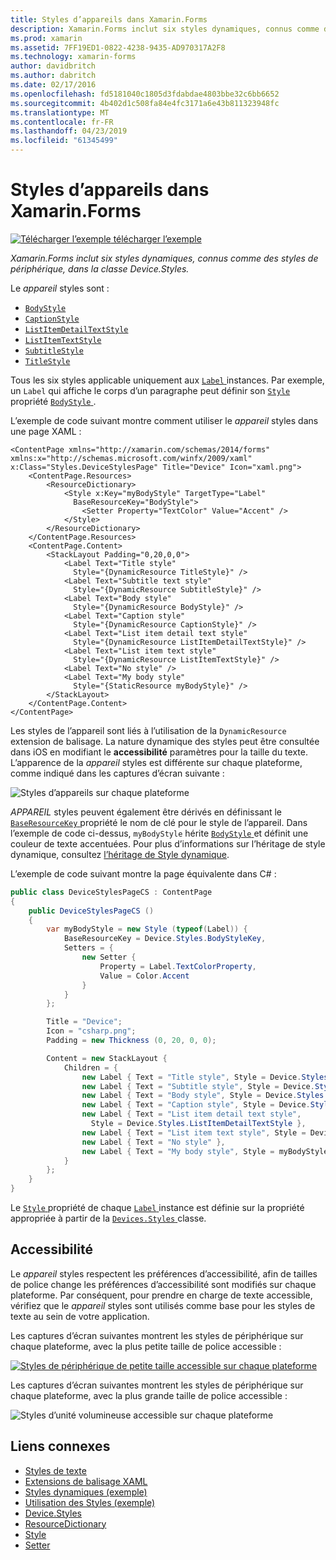 ```yaml
---
title: Styles d’appareils dans Xamarin.Forms
description: Xamarin.Forms inclut six styles dynamiques, connus comme des styles de périphérique, dans la classe Device.Styles. Cet article explique comment utiliser les styles de périphérique dans une application Xamarin.Forms.
ms.prod: xamarin
ms.assetid: 7FF19ED1-0822-4238-9435-AD970317A2F8
ms.technology: xamarin-forms
author: davidbritch
ms.author: dabritch
ms.date: 02/17/2016
ms.openlocfilehash: fd5181040c1805d3fdabdae4803bbe32c6bb6652
ms.sourcegitcommit: 4b402d1c508fa84e4fc3171a6e43b811323948fc
ms.translationtype: MT
ms.contentlocale: fr-FR
ms.lasthandoff: 04/23/2019
ms.locfileid: "61345499"
---
```

# <a name="device-styles-in-xamarinforms"></a>Styles d’appareils dans Xamarin.Forms

[![Télécharger l’exemple](~/media/shared/download.png) télécharger l’exemple](https://developer.xamarin.com/samples/xamarin-forms/UserInterface/Styles/DynamicStyles/)

_Xamarin.Forms inclut six styles dynamiques, connus comme des styles de périphérique, dans la classe Device.Styles._

Le *appareil* styles sont :

- [`BodyStyle`](xref:Xamarin.Forms.Device.Styles.BodyStyle)
- [`CaptionStyle`](xref:Xamarin.Forms.Device.Styles.CaptionStyle)
- [`ListItemDetailTextStyle`](xref:Xamarin.Forms.Device.Styles.ListItemDetailTextStyle)
- [`ListItemTextStyle`](xref:Xamarin.Forms.Device.Styles.ListItemTextStyle)
- [`SubtitleStyle`](xref:Xamarin.Forms.Device.Styles.SubtitleStyle)
- [`TitleStyle`](xref:Xamarin.Forms.Device.Styles.TitleStyle)

Tous les six styles applicable uniquement aux [ `Label` ](xref:Xamarin.Forms.Label) instances. Par exemple, un `Label` qui affiche le corps d’un paragraphe peut définir son [ `Style` ](xref:Xamarin.Forms.VisualElement.Style) propriété [ `BodyStyle` ](xref:Xamarin.Forms.Device.Styles.BodyStyle).

L’exemple de code suivant montre comment utiliser le *appareil* styles dans une page XAML :

```xaml
<ContentPage xmlns="http://xamarin.com/schemas/2014/forms" xmlns:x="http://schemas.microsoft.com/winfx/2009/xaml" x:Class="Styles.DeviceStylesPage" Title="Device" Icon="xaml.png">
    <ContentPage.Resources>
        <ResourceDictionary>
            <Style x:Key="myBodyStyle" TargetType="Label"
              BaseResourceKey="BodyStyle">
                <Setter Property="TextColor" Value="Accent" />
            </Style>
        </ResourceDictionary>
    </ContentPage.Resources>
    <ContentPage.Content>
        <StackLayout Padding="0,20,0,0">
            <Label Text="Title style"
              Style="{DynamicResource TitleStyle}" />
            <Label Text="Subtitle text style"
              Style="{DynamicResource SubtitleStyle}" />
            <Label Text="Body style"
              Style="{DynamicResource BodyStyle}" />
            <Label Text="Caption style"
              Style="{DynamicResource CaptionStyle}" />
            <Label Text="List item detail text style"
              Style="{DynamicResource ListItemDetailTextStyle}" />
            <Label Text="List item text style"
              Style="{DynamicResource ListItemTextStyle}" />
            <Label Text="No style" />
            <Label Text="My body style"
              Style="{StaticResource myBodyStyle}" />
        </StackLayout>
    </ContentPage.Content>
</ContentPage>
```

Les styles de l’appareil sont liés à l’utilisation de la `DynamicResource` extension de balisage. La nature dynamique des styles peut être consultée dans iOS en modifiant le **accessibilité** paramètres pour la taille du texte. L’apparence de la *appareil* styles est différente sur chaque plateforme, comme indiqué dans les captures d’écran suivante :

![](device-images/device-styles.png "Styles d’appareils sur chaque plateforme")

*APPAREIL* styles peuvent également être dérivés en définissant le [ `BaseResourceKey` ](xref:Xamarin.Forms.Style.BaseResourceKey) propriété le nom de clé pour le style de l’appareil. Dans l’exemple de code ci-dessus, `myBodyStyle` hérite [ `BodyStyle` ](xref:Xamarin.Forms.Device.Styles.BodyStyle) et définit une couleur de texte accentuées. Pour plus d’informations sur l’héritage de style dynamique, consultez [l’héritage de Style dynamique](~/xamarin-forms/user-interface/styles/xaml/dynamic.md#dynamic-style-inheritance).

L’exemple de code suivant montre la page équivalente dans C# :

```csharp
public class DeviceStylesPageCS : ContentPage
{
    public DeviceStylesPageCS ()
    {
        var myBodyStyle = new Style (typeof(Label)) {
            BaseResourceKey = Device.Styles.BodyStyleKey,
            Setters = {
                new Setter {
                    Property = Label.TextColorProperty,
                    Value = Color.Accent
                }
            }
        };

        Title = "Device";
        Icon = "csharp.png";
        Padding = new Thickness (0, 20, 0, 0);

        Content = new StackLayout {
            Children = {
                new Label { Text = "Title style", Style = Device.Styles.TitleStyle },
                new Label { Text = "Subtitle style", Style = Device.Styles.SubtitleStyle },
                new Label { Text = "Body style", Style = Device.Styles.BodyStyle },
                new Label { Text = "Caption style", Style = Device.Styles.CaptionStyle },
                new Label { Text = "List item detail text style",
                  Style = Device.Styles.ListItemDetailTextStyle },
                new Label { Text = "List item text style", Style = Device.Styles.ListItemTextStyle },
                new Label { Text = "No style" },
                new Label { Text = "My body style", Style = myBodyStyle }
            }
        };
    }
}
```

Le [ `Style` ](xref:Xamarin.Forms.VisualElement.Style) propriété de chaque [ `Label` ](xref:Xamarin.Forms.Label) instance est définie sur la propriété appropriée à partir de la [ `Devices.Styles` ](xref:Xamarin.Forms.Device.Styles) classe.

## <a name="accessibility"></a>Accessibilité

Le *appareil* styles respectent les préférences d’accessibilité, afin de tailles de police change les préférences d’accessibilité sont modifiés sur chaque plateforme. Par conséquent, pour prendre en charge de texte accessible, vérifiez que le *appareil* styles sont utilisés comme base pour les styles de texte au sein de votre application.

Les captures d’écran suivantes montrent les styles de périphérique sur chaque plateforme, avec la plus petite taille de police accessible :

[![](device-images/minimum-size.png "Styles de périphérique de petite taille accessible sur chaque plateforme")](device-images/minimum-size-large.png#lightbox "Styles petit appareil Accessible sur chaque plateforme")

Les captures d’écran suivantes montrent les styles de périphérique sur chaque plateforme, avec la plus grande taille de police accessible :

![](device-images/maximum-size.png "Styles d’unité volumineuse accessible sur chaque plateforme")

## <a name="related-links"></a>Liens connexes

- [Styles de texte](~/xamarin-forms/user-interface/text/styles.md)
- [Extensions de balisage XAML](~/xamarin-forms/xaml/xaml-basics/xaml-markup-extensions.md)
- [Styles dynamiques (exemple)](https://developer.xamarin.com/samples/xamarin-forms/UserInterface/Styles/DynamicStyles/)
- [Utilisation des Styles (exemple)](https://developer.xamarin.com/samples/xamarin-forms/WorkingWithStyles/)
- [Device.Styles](xref:Xamarin.Forms.Device.Styles)
- [ResourceDictionary](xref:Xamarin.Forms.ResourceDictionary)
- [Style](xref:Xamarin.Forms.Style)
- [Setter](xref:Xamarin.Forms.Setter)
